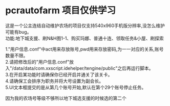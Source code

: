 # pcrautofarm 项目仅供学习

这是一个公主连结自动维护农场的项目仅支持540x960手机版分辨率,没怎么维护可能有bug。  
功能:地下城支援、刷N&H图1-1、购买玛娜、普通十连、领取任务&小屋、刷探索

1."用户信息.conf"中act用来存放账号,pwd用来存放密码,为一一对应的关系,账号数量不限。  
2.请把修改后的"用户信息.conf"放入"/data/data/com.xxscript.idehelper/tengine/public"之后再运行脚本。  
3.在开启某功能时请确保你已经开启并通关了该关卡。  
4.请确保工会排序为职务并将大号设置为副会长。  
5.UI文本框提交的是从第几个账号开始,默认在第个29个账号停止任务。

因为我的农场号等级不够所以地下城选支援的时候选的第二个
